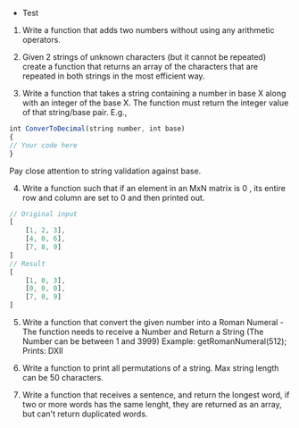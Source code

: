 * Test

1. Write a function that adds two numbers without using any arithmetic operators.

2. Given 2 strings of unknown characters (but it cannot be repeated) create a function that returns an array of the characters that are repeated in both strings in
the most efficient way.

3. Write a function that takes a string containing a number in base X along with an integer of the base X. The function must return the integer value of that
string/base pair. E.g.,
``` JavaScript
int ConverToDecimal(string number, int base)
{
// Your code here
}
```
Pay close attention to string validation against base.

4. Write a function such that if an element in an MxN matrix is 0 , its entire row and column are set to 0 and then printed out.
``` JavaScript
// Original input
[
    [1, 2, 3],
    [4, 0, 6],
    [7, 8, 9]
]
// Result
[
    [1, 0, 3],
    [0, 0, 0],
    [7, 0, 9]
]
```

5. Write a function that convert the given number into a Roman Numeral - The function needs to receive a Number and Return a String (The Number can be
between 1 and 3999)
Example:
getRomanNumeral(512);
Prints: DXII

6. Write a function to print all permutations of a string. Max string length can be 50 characters.

7. Write a function that receives a sentence, and return the longest word, if two or more words has the same lenght, they are returned as an array, but can't return
duplicated words.